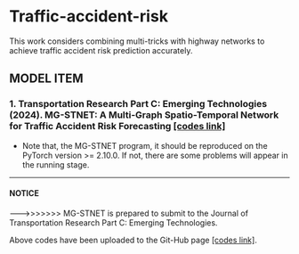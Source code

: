 # Traffic-accident-risk
This work considers combining multi-tricks with highway networks to achieve traffic accident risk prediction accurately.  

## MODEL ITEM
### 1. Transportation Research Part C: Emerging Technologies (2024). MG-STNET: A Multi-Graph Spatio-Temporal Network for Traffic Accident Risk Forecasting [[codes link]](https://github.com/zouguojian/Traffic-flow-prediction/MG-STNET)  
* Note that, the MG-STNET program, it should be reproduced on the PyTorch version >= 2.10.0. 
If not, there are some problems will appear in the running stage.
---

#### NOTICE   
--->>>>>>> MG-STNET is prepared to submit to the Journal of Transportation Research Part C: Emerging Technologies.     

Above codes have been uploaded to the Git-Hub page [[codes link]](https://github.com/zouguojian/Traffic-accident-risk).  

